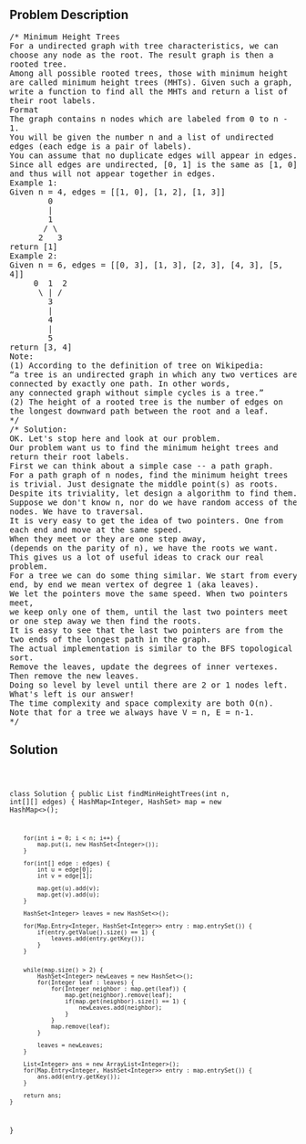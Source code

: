 <!--
<style>
  body { font-family: Arial, sans-serif; }
  .container { max-width: 100%; margin: 0 auto; padding: 10px; }
  .comment-block { max-width: 30%; background-color: #f9f9f9; padding: 10px; border-left: 5px solid #ccc; overflow-wrap: break-word; white-space: pre-wrap; }
  .code-block { background-color: #f4f4f4; padding: 10px; border: 1px solid #ddd; overflow-wrap: break-word; white-space: pre-wrap; }
</style>
-->

<div class='container'>
<h2>Problem Description</h2>
<div class='comment-block'>
<pre>
/* Minimum Height Trees
For a undirected graph with tree characteristics, we can
choose any node as the root. The result graph is then a
rooted tree.
Among all possible rooted trees, those with minimum height
are called minimum height trees (MHTs). Given such a graph,
write a function to find all the MHTs and return a list of
their root labels.
Format
The graph contains n nodes which are labeled from 0 to n -
1.
You will be given the number n and a list of undirected
edges (each edge is a pair of labels).
You can assume that no duplicate edges will appear in edges.
Since all edges are undirected, [0, 1] is the same as [1, 0]
and thus will not appear together in edges.
Example 1:
Given n = 4, edges = [[1, 0], [1, 2], [1, 3]]
        0
        |
        1
       / \
      2   3
return [1]
Example 2:
Given n = 6, edges = [[0, 3], [1, 3], [2, 3], [4, 3], [5,
4]]
     0  1  2
      \ | /
        3
        |
        4
        |
        5
return [3, 4]
Note:
(1) According to the definition of tree on Wikipedia:
“a tree is an undirected graph in which any two vertices are
connected by exactly one path. In other words,
any connected graph without simple cycles is a tree.”
(2) The height of a rooted tree is the number of edges on
the longest downward path between the root and a leaf.
*/
/* Solution:
OK. Let's stop here and look at our problem.
Our problem want us to find the minimum height trees and
return their root labels.
First we can think about a simple case -- a path graph.
For a path graph of n nodes, find the minimum height trees
is trivial. Just designate the middle point(s) as roots.
Despite its triviality, let design a algorithm to find them.
Suppose we don't know n, nor do we have random access of the
nodes. We have to traversal.
It is very easy to get the idea of two pointers. One from
each end and move at the same speed.
When they meet or they are one step away,
(depends on the parity of n), we have the roots we want.
This gives us a lot of useful ideas to crack our real
problem.
For a tree we can do some thing similar. We start from every
end, by end we mean vertex of degree 1 (aka leaves).
We let the pointers move the same speed. When two pointers
meet,
we keep only one of them, until the last two pointers meet
or one step away we then find the roots.
It is easy to see that the last two pointers are from the
two ends of the longest path in the graph.
The actual implementation is similar to the BFS topological
sort.
Remove the leaves, update the degrees of inner vertexes.
Then remove the new leaves.
Doing so level by level until there are 2 or 1 nodes left.
What's left is our answer!
The time complexity and space complexity are both O(n).
Note that for a tree we always have V = n, E = n-1.
*/
</pre>
</div>

<h2>Solution</h2>
<div class='code-block'>
<pre><code class='language-java'>



class Solution {
    public List<Integer> findMinHeightTrees(int n, int[][] edges) {
        HashMap<Integer, HashSet<Integer>> map = new HashMap<>();
        
        for(int i = 0; i < n; i++) {
            map.put(i, new HashSet<Integer>());
        }
        
        for(int[] edge : edges) {
            int u = edge[0];
            int v = edge[1];
            
            map.get(u).add(v);
            map.get(v).add(u);
        }
        
        HashSet<Integer> leaves = new HashSet<>();
        
        for(Map.Entry<Integer, HashSet<Integer>> entry : map.entrySet()) {
            if(entry.getValue().size() == 1) {
                leaves.add(entry.getKey());
            }
        }
        
        
        while(map.size() > 2) {
            HashSet<Integer> newLeaves = new HashSet<>();
            for(Integer leaf : leaves) {
                for(Integer neighbor : map.get(leaf)) {
                    map.get(neighbor).remove(leaf);
                    if(map.get(neighbor).size() == 1) {
                        newLeaves.add(neighbor);
                    }
                }
                map.remove(leaf);
            }
            
            leaves = newLeaves;
        }
        
        List<Integer> ans = new ArrayList<Integer>();
        for(Map.Entry<Integer, HashSet<Integer>> entry : map.entrySet()) {
            ans.add(entry.getKey());
        }
        
        return ans;
    }
}



</code></pre>
</div>
</div>
